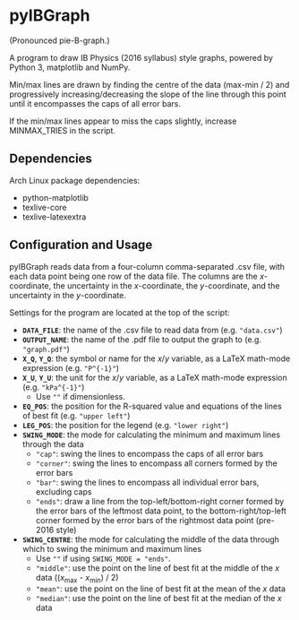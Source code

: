 # pyIBGraph
(Pronounced pie-B-graph.)

A program to draw IB Physics (2016 syllabus) style graphs, powered by Python 3, matplotlib and NumPy.

Min/max lines are drawn by finding the centre of the data (max-min / 2) and progressively increasing/decreasing the slope of the line through this point until it encompasses the caps of all error bars.

If the min/max lines appear to miss the caps slightly, increase MINMAX_TRIES in the script.

## Dependencies
Arch Linux package dependencies:
- python-matplotlib
- texlive-core
- texlive-latexextra

## Configuration and Usage
pyIBGraph reads data from a four-column comma-separated .csv file, with each data point being one row of the data file. The columns are the *x*-coordinate, the uncertainty in the *x*-coordinate, the *y*-coordinate, and the uncertainty in the *y*-coordinate.

Settings for the program are located at the top of the script:
- **`DATA_FILE`**: the name of the .csv file to read data from (e.g. `"data.csv"`)
- **`OUTPUT_NAME`**: the name of the .pdf file to output the graph to (e.g. `"graph.pdf"`)
- **`X_Q`**, **`Y_Q`**: the symbol or name for the *x*/*y* variable, as a LaTeX math-mode expression (e.g. `"P^{-1}"`)
- **`X_U`**, **`Y_U`**: the unit for the *x*/*y* variable, as a LaTeX math-mode expression (e.g. `"kPa^{-1}"`)
  - Use `""` if dimensionless.
- **`EQ_POS`**: the position for the R-squared value and equations of the lines of best fit (e.g. `"upper left"`)
- **`LEG_POS`**: the position for the legend (e.g. `"lower right"`)
- **`SWING_MODE`**: the mode for calculating the minimum and maximum lines through the data
  - `"cap"`: swing the lines to encompass the caps of all error bars
  - `"corner"`: swing the lines to encompass all corners formed by the error bars
  - `"bar"`: swing the lines to encompass all individual error bars, excluding caps
  - `"ends"`: draw a line from the top-left/bottom-right corner formed by the error bars of the leftmost data point, to the bottom-right/top-left corner formed by the error bars of the rightmost data point (pre-2016 style)
- **`SWING_CENTRE`**: the mode for calculating the middle of the data through which to swing the minimum and maximum lines
  - Use `""` if using `SWING_MODE = "ends"`.
  - `"middle"`: use the point on the line of best fit at the middle of the *x* data ((*x*<sub>max</sub> - *x*<sub>min</sub>) / 2)
  - `"mean"`: use the point on the line of best fit at the mean of the *x* data
  - `"median"`: use the point on the line of best fit at the median of the *x* data
